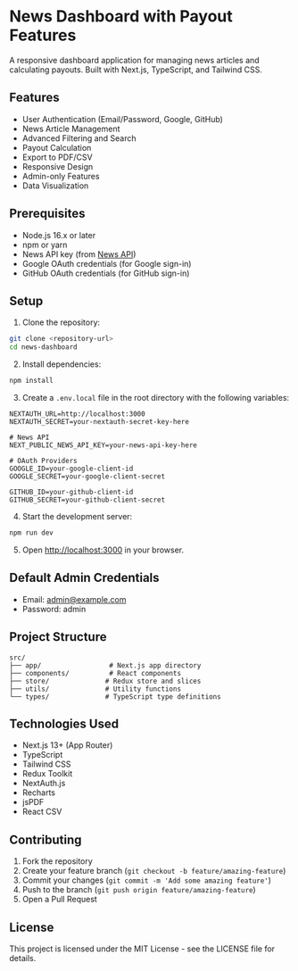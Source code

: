 # News Dashboard with Payout Features

A responsive dashboard application for managing news articles and calculating payouts. Built with Next.js, TypeScript, and Tailwind CSS.

## Features

- User Authentication (Email/Password, Google, GitHub)
- News Article Management
- Advanced Filtering and Search
- Payout Calculation
- Export to PDF/CSV
- Responsive Design
- Admin-only Features
- Data Visualization

## Prerequisites

- Node.js 16.x or later
- npm or yarn
- News API key (from [News API](https://newsapi.org/))
- Google OAuth credentials (for Google sign-in)
- GitHub OAuth credentials (for GitHub sign-in)

## Setup

1. Clone the repository:

```bash
git clone <repository-url>
cd news-dashboard
```

2. Install dependencies:

```bash
npm install
```

3. Create a `.env.local` file in the root directory with the following variables:

```env
NEXTAUTH_URL=http://localhost:3000
NEXTAUTH_SECRET=your-nextauth-secret-key-here

# News API
NEXT_PUBLIC_NEWS_API_KEY=your-news-api-key-here

# OAuth Providers
GOOGLE_ID=your-google-client-id
GOOGLE_SECRET=your-google-client-secret

GITHUB_ID=your-github-client-id
GITHUB_SECRET=your-github-client-secret
```

4. Start the development server:

```bash
npm run dev
```

5. Open [http://localhost:3000](http://localhost:3000) in your browser.

## Default Admin Credentials

- Email: admin@example.com
- Password: admin

## Project Structure

```
src/
├── app/                 # Next.js app directory
├── components/          # React components
├── store/              # Redux store and slices
├── utils/              # Utility functions
└── types/              # TypeScript type definitions
```

## Technologies Used

- Next.js 13+ (App Router)
- TypeScript
- Tailwind CSS
- Redux Toolkit
- NextAuth.js
- Recharts
- jsPDF
- React CSV

## Contributing

1. Fork the repository
2. Create your feature branch (`git checkout -b feature/amazing-feature`)
3. Commit your changes (`git commit -m 'Add some amazing feature'`)
4. Push to the branch (`git push origin feature/amazing-feature`)
5. Open a Pull Request

## License

This project is licensed under the MIT License - see the LICENSE file for details.
